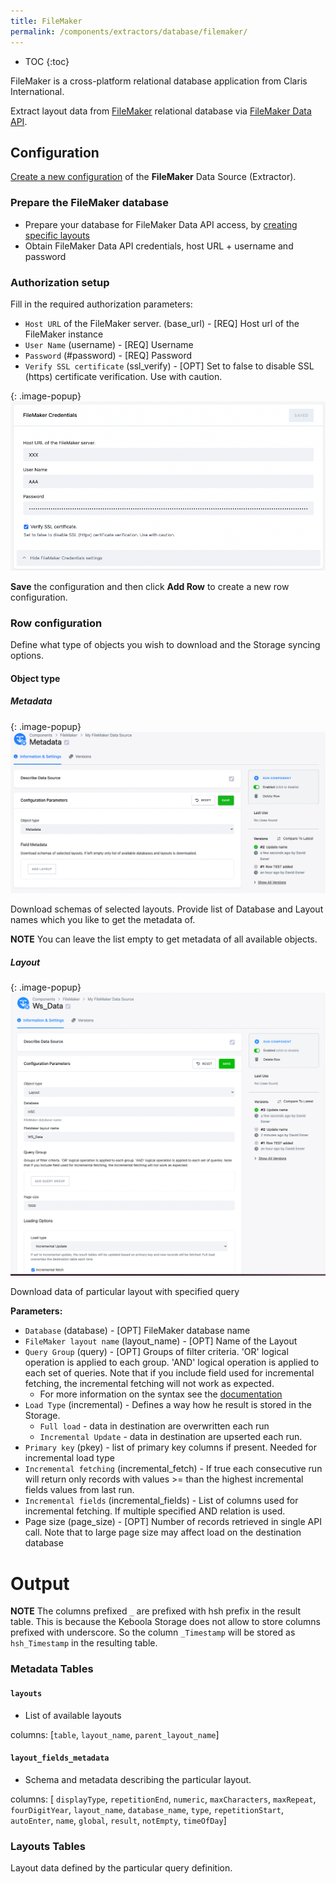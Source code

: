 ```yaml
---
title: FileMaker
permalink: /components/extractors/database/filemaker/
---
```


* TOC
{:toc}

FileMaker is a cross-platform relational database application from Claris International.

Extract layout data from [FileMaker](https://www.claris.com/filemaker/) relational database via [FileMaker Data API](https://help.claris.com/en/data-api-guide/content/write-data-api-calls.html).


## Configuration
[Create a new configuration](/components/#creating-component-configuration) of the **FileMaker** Data Source (Extractor).


### Prepare the FileMaker database 

- Prepare your database for FileMaker Data API access, by [creating specific layouts](https://help.claris.com/en/data-api-guide/content/prepare-databases-for-access.html)
- Obtain FileMaker Data API credentials, host URL + username and password

### Authorization setup

Fill in the required authorization parameters:

 - `Host URL` of the FileMaker server. (base_url) - [REQ] Host url of the FileMaker instance
 - `User Name` (username) - [REQ] Username 
 - `Password` (#password) - [REQ] Password
 - `Verify SSL certificate` (ssl_verify) - [OPT] Set to false to disable SSL (https) certificate verification. Use with caution.


{: .image-popup}
![Screenshot - Authorization](/components/extractors/database/filemaker/image_auth.png)

**Save** the configuration and then click **Add Row** to create a new row configuration.


### Row configuration

Define what type of objects you wish to download and the Storage syncing options.

#### Object type

##### Metadata

{: .image-popup}
![Screenshot - Metadata](/components/extractors/database/filemaker/image_metadata.png)

Download schemas of selected layouts. Provide list of Database and Layout names which you like to get the metadata of. 

**NOTE** You can leave the list empty to get metadata of all available objects.

##### Layout

{: .image-popup}
![Screenshot - Metadata](/components/extractors/database/filemaker/image_layout.png)

Download data of particular layout with specified query


**Parameters:**

- `Database` (database) - [OPT] FileMaker database name
- `FileMaker layout name` (layout_name) - [OPT] Name of the Layout
- `Query Group` (query) - [OPT] Groups of filter criteria. 'OR' logical operation is applied to each group. 'AND' logical operation is applied to each set of queries. Note that if you include field used for incremental fetching, the incremental fetching will not work as expected.
  - For more information on the syntax see the [documentation](https://fmhelp.filemaker.com/help/18/fmp/en/#page/FMP_Help%2Ffinding-ranges.html%23)
- `Load Type` (incremental) - Defines a way how he result is stored in the Storage.
  - `Full load` - data in destination are overwritten each run
  - `Incremental Update` - data in destination are upserted each run.
- `Primary key` (pkey) - list of primary key columns if present. Needed for incremental load type
- `Incremental fetching` (incremental_fetch) - If true each consecutive run will return only records with values >= than the highest incremental fields values from last run.
- `Incremental fields` (incremental_fields) - List of columns used for incremental fetching. If multiple specified AND relation is used.
- Page size (page_size) - [OPT] Number of records retrieved in single API call. Note that to large page size may affect load on the destination database


Output
======

**NOTE** The columns prefixed `_` are prefixed with hsh prefix in the result table. 
This is because the Keboola Storage does not allow to store columns prefixed with underscore. So the column `_Timestamp` will be stored as `hsh_Timestamp` in the resulting table.


### Metadata Tables


#### `layouts`

- List of available layouts

columns: [`table`, `layout_name`, `parent_layout_name`] 

  
#### `layout_fields_metadata`

-  Schema and metadata describing the particular layout.

columns: [ `displayType`,
	`repetitionEnd`,
	`numeric`,
	`maxCharacters`,
	`maxRepeat`,
	`fourDigitYear`,
	`layout_name`,
	`database_name`,
	`type`,
	`repetitionStart`,
	`autoEnter`,
	`name`,
	`global`,
	`result`,
	`notEmpty`,
	`timeOfDay`]


### Layouts Tables

Layout data defined by the particular query definition.